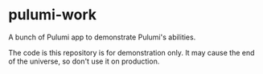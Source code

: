 # pulumi-work

A bunch of Pulumi app to demonstrate Pulumi's abilities.

The code is this repository is for demonstration only. It may cause the end of the universe, so don't use it on production.
